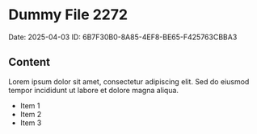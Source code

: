 # Dummy File 2272

Date: 2025-04-03
ID: 6B7F30B0-8A85-4EF8-BE65-F425763CBBA3

## Content

Lorem ipsum dolor sit amet, consectetur adipiscing elit.
Sed do eiusmod tempor incididunt ut labore et dolore magna aliqua.

* Item 1
* Item 2
* Item 3

